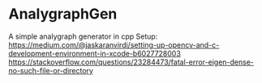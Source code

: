 # AnalygraphGen
A simple analygraph generator in cpp
Setup:
https://medium.com/@jaskaranvirdi/setting-up-opencv-and-c-development-environment-in-xcode-b6027728003
https://stackoverflow.com/questions/23284473/fatal-error-eigen-dense-no-such-file-or-directory

